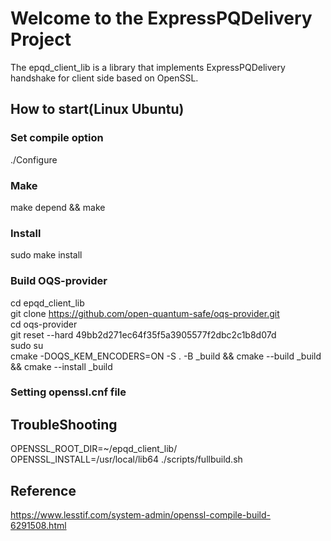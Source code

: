Welcome to the ExpressPQDelivery Project
==============================
The epqd_client_lib is a library that implements ExpressPQDelivery handshake for client side based on OpenSSL.

## How to start(Linux Ubuntu)
### Set compile option
./Configure

### Make
make depend && make

### Install
sudo make install

### Build OQS-provider
cd epqd_client_lib  
git clone https://github.com/open-quantum-safe/oqs-provider.git  
cd oqs-provider  
git reset --hard 49bb2d271ec64f35f5a3905577f2dbc2c1b8d07d  
sudo su  
cmake -DOQS_KEM_ENCODERS=ON -S . -B _build && cmake --build _build && cmake --install _build  

### Setting openssl.cnf file



## TroubleShooting


OPENSSL_ROOT_DIR=~/epqd_client_lib/ OPENSSL_INSTALL=/usr/local/lib64 ./scripts/fullbuild.sh  



## Reference
https://www.lesstif.com/system-admin/openssl-compile-build-6291508.html